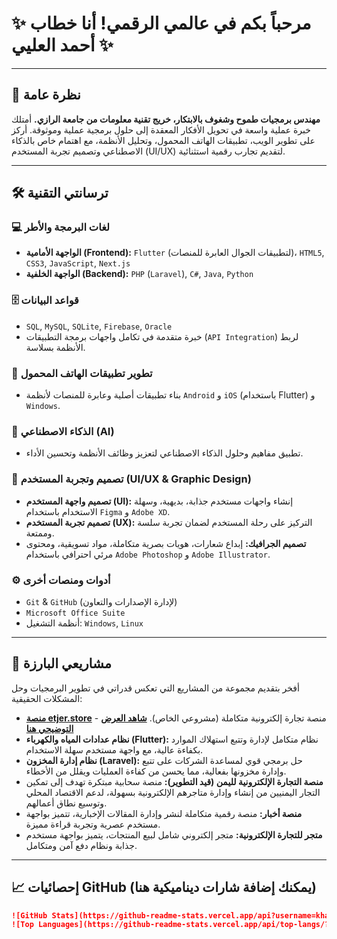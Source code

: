 # ✨ مرحباً بكم في عالمي الرقمي! أنا خطاب أحمد العليي ✨

---

## 🚀 نظرة عامة

**مهندس برمجيات طموح وشغوف بالابتكار، خريج تقنية معلومات من جامعة الرازي.** أمتلك خبرة عملية واسعة في تحويل الأفكار المعقدة إلى حلول برمجية عملية وموثوقة. أركز على تطوير الويب، تطبيقات الهاتف المحمول، وتحليل الأنظمة، مع اهتمام خاص بالذكاء الاصطناعي وتصميم تجربة المستخدم (UI/UX) لتقديم تجارب رقمية استثنائية.

---

## 🛠️ ترسانتي التقنية

### 💻 لغات البرمجة والأطر

*   **الواجهة الأمامية (Frontend):** `Flutter` (لتطبيقات الجوال العابرة للمنصات)، `HTML5`, `CSS3`, `JavaScript`, `Next.js`
*   **الواجهة الخلفية (Backend):** `PHP` (`Laravel`), `C#`, `Java`, `Python`

### 🗄️ قواعد البيانات

*   `SQL`, `MySQL`, `SQLite`, `Firebase`, `Oracle`
*   خبرة متقدمة في تكامل واجهات برمجة التطبيقات (`API Integration`) لربط الأنظمة بسلاسة.

### 📱 تطوير تطبيقات الهاتف المحمول

*   بناء تطبيقات أصلية وعابرة للمنصات لأنظمة `Android` و `iOS` (باستخدام Flutter) و `Windows`.

### 🧠 الذكاء الاصطناعي (AI)

*   تطبيق مفاهيم وحلول الذكاء الاصطناعي لتعزيز وظائف الأنظمة وتحسين الأداء.

### 🎨 تصميم وتجربة المستخدم (UI/UX & Graphic Design)

*   **تصميم واجهة المستخدم (UI):** إنشاء واجهات مستخدم جذابة، بديهية، وسهلة الاستخدام باستخدام `Figma` و `Adobe XD`.
*   **تصميم تجربة المستخدم (UX):** التركيز على رحلة المستخدم لضمان تجربة سلسة وممتعة.
*   **تصميم الجرافيك:** إبداع شعارات، هويات بصرية متكاملة، مواد تسويقية، ومحتوى مرئي احترافي باستخدام `Adobe Photoshop` و `Adobe Illustrator`.

### ⚙️ أدوات ومنصات أخرى

*   `Git` & `GitHub` (لإدارة الإصدارات والتعاون)
*   `Microsoft Office Suite`
*   أنظمة التشغيل: `Windows`, `Linux`

---

## 🚀 مشاريعي البارزة

أفخر بتقديم مجموعة من المشاريع التي تعكس قدراتي في تطوير البرمجيات وحل المشكلات الحقيقية:

*   **[منصة etjer.store](https://www.etjer.store/)** - منصة تجارة إلكترونية متكاملة (مشروعي الخاص). **[شاهد العرض التوضيحي هنا](رابط-لفيديو-GIF-أو-صورة-للمنصة)**
*   **نظام عدادات المياه والكهرباء (Flutter):** نظام متكامل لإدارة وتتبع استهلاك الموارد بكفاءة عالية، مع واجهة مستخدم سهلة الاستخدام.
*   **نظام إدارة المخزون (Laravel):** حل برمجي قوي لمساعدة الشركات على تتبع وإدارة مخزونها بفعالية، مما يحسن من كفاءة العمليات ويقلل من الأخطاء.
*   **منصة التجارة الإلكترونية لليمن (قيد التطوير):** منصة سحابية مبتكرة تهدف إلى تمكين التجار اليمنيين من إنشاء وإدارة متاجرهم الإلكترونية بسهولة، لدعم الاقتصاد المحلي وتوسيع نطاق أعمالهم.
*   **منصة أخبار:** منصة رقمية متكاملة لنشر وإدارة المقالات الإخبارية، تتميز بواجهة مستخدم عصرية وتجربة قراءة مميزة.
*   **متجر للتجارة الإلكترونية:** متجر إلكتروني شامل لبيع المنتجات، يتميز بواجهة مستخدم جذابة ونظام دفع آمن ومتكامل.

---

## 📈 إحصائيات GitHub (يمكنك إضافة شارات ديناميكية هنا)

```markdown
![GitHub Stats](https://github-readme-stats.vercel.app/api?username=khatab2024&show_icons=true&theme=radical)
![Top Languages](https://github-readme-stats.vercel.app/api/top-langs/?username=khatab2024&layout=compact&theme=radical)

